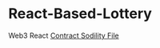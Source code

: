 # React-Based-Lottery

Web3 React
[Contract Sodility File](https://github.com/XixianWasTaken/Lottery-Smart-Contract)
